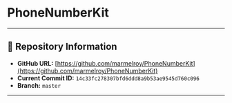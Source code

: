 # PhoneNumberKit

---

## 📌 Repository Information
- **GitHub URL:** [https://github.com/marmelroy/PhoneNumberKit](https://github.com/marmelroy/PhoneNumberKit)
- **Current Commit ID:** `14c33fc278307bfd6ddd8a9b53ae9545d760c096`
- **Branch:** `master`

---
